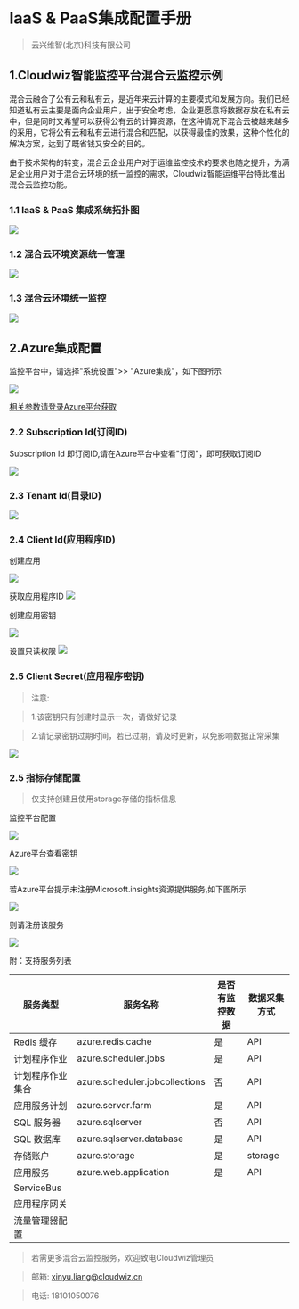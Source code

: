 # IaaS & PaaS集成配置手册

> 云兴维智(北京)科技有限公司

 ## 1.Cloudwiz智能监控平台混合云监控示例
 
 混合云融合了公有云和私有云，是近年来云计算的主要模式和发展方向。我们已经知道私有云主要是面向企业用户，出于安全考虑，企业更愿意将数据存放在私有云中，但是同时又希望可以获得公有云的计算资源，在这种情况下混合云被越来越多的采用，它将公有云和私有云进行混合和匹配，以获得最佳的效果，这种个性化的解决方案，达到了既省钱又安全的目的。
 
 由于技术架构的转变，混合云企业用户对于运维监控技术的要求也随之提升，为满足企业用户对于混合云环境的统一监控的需求，Cloudwiz智能运维平台特此推出混合云监控功能。
 
 ### 1.1 IaaS & PaaS 集成系统拓扑图
 
 ![](/part4/images/Iaas_PaaS_1.png)
 
 ### 1.2 混合云环境资源统一管理
 ![](/part4/images/Iaas_PaaS_2.png)
  
 ### 1.3 混合云环境统一监控
 
![](/part4/images/Iaas_PaaS_4.png)
 
 ## 2.Azure集成配置
 
 监控平台中，请选择"系统设置">> "Azure集成"，如下图所示
 
![](/part4/images/Azure1.png)
 
 [相关参数请登录Azure平台获取](https://portal.azure.cn/)
 

 ### 2.2 Subscription Id(订阅ID)
 
 Subscription Id 即订阅ID,请在Azure平台中查看"订阅"，即可获取订阅ID
 
![](/part4/images/Azure2.png)
 
 ### 2.3 Tenant Id(目录ID)

![](/part4/images/Azure5.png)
 
 ### 2.4 Client Id(应用程序ID)
 
 创建应用
 
![](/part4/images/Azure11.png)
 
 获取应用程序ID
![](/part4/images/Azure3.png)
 
 创建应用密钥
 
![](/part4/images/Azure4.png)
 
 设置只读权限
![](/part4/images/Azure10.png)

 ### 2.5 Client Secret(应用程序密钥)
 
 > 注意: 
 
 > 1.该密钥只有创建时显示一次，请做好记录
 
 > 2.请记录密钥过期时间，若已过期，请及时更新，以免影响数据正常采集
 
![](/part4/images/Azure4.png)

 
 ### 2.5 指标存储配置
 
 > 仅支持创建且使用storage存储的指标信息
 
 监控平台配置
 
![](/part4/images/Azure7.png)
 
 Azure平台查看密钥
 
![](/part4/images/Azure6.png)
 
 若Azure平台提示未注册Microsoft.insights资源提供服务,如下图所示
 
![](/part4/images/Azure8.png)
 
 则请注册该服务
 
![](/part4/images/Azure9.png)
 
 
附：支持服务列表



服务类型 | 服务名称 |是否有监控数据 |数据采集方式
---|---|---|---
Redis 缓存 |azure.redis.cache | 是 | API
计划程序作业|azure.scheduler.jobs | 是 | API
计划程序作业集合 |azure.scheduler.jobcollections| 否 | API
应用服务计划 | azure.server.farm   | 是 | API
SQL 服务器 |  azure.sqlserver | 否 | API
SQL 数据库 | azure.sqlserver.database | 是| API
存储账户 | azure.storage | 是 | storage
应用服务 | azure.web.application | 是| API
ServiceBus | | | |
应用程序网关 | | | |
流量管理器配置 | | | |

 
 > 若需更多混合云监控服务，欢迎致电Cloudwiz管理员
 
 > 邮箱: xinyu.liang@cloudwiz.cn
 
 > 电话: 18101050076
 

 
 